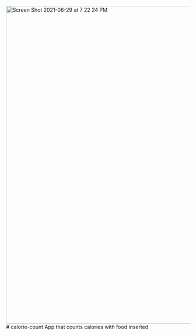 <img width="870" alt="Screen Shot 2021-06-29 at 7 22 24 PM" src="https://user-images.githubusercontent.com/67750293/123898111-5900a380-d92a-11eb-9f2b-4ba68265b9d7.png">
# calorie-count
App that counts calories with food inserted
